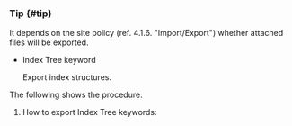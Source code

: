 ### Tip {#tip}

It depends on the site policy (ref. 4.1.6\. &quot;Import/Export&quot;) whether attached files will be exported.

*   Index Tree keyword

    Export index structures.

The following shows the procedure.

1.  How to export Index Tree keywords: